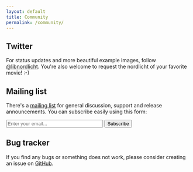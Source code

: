 ```yaml
---
layout: default
title: Community
permalink: /community/
---
```


## Twitter

For status updates and more beautiful example images, follow [@libnordlicht](https://twitter.com/libnordlicht). You're also welcome to request the nordlicht of your favorite movie! :-)

## Mailing list

There's a [mailing list](http://lists.rohieb.name/mailman/listinfo/nordlicht) for general discussion, support and release announcements. You can subscribe easily using this form:
<form Method=post action="http://lists.rohieb.name/mailman/subscribe/nordlicht">
<input type="text" name="email" size="30" placeholder="Enter your email..."> <input type="Submit" name="email-button" value="Subscribe">
</form>

## Bug tracker

If you find any bugs or something does not work, please consider creating an issue on [GitHub](https://github.com/nordlicht/nordlicht/issues).
